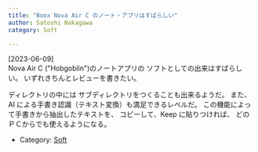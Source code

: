 ```yaml
---
title: "Boox Nova Air C のノート・アプリはすばらしい"
author: Satoshi Nakagawa
category: Soft

---
```


[2023-06-09]  
  Nova Air C ("Hobgoblin")のノートアプリの
ソフトとしての出来はすばらしい。
いずれきちんとレビューを書きたい。

 ディレクトリの中には
サブディレクトリをつくることも出来るようだ。
また、AI による手書き認識（テキスト変換）も満足できるレベルだ。
この機能によって手書きから抽出したテキストを、
コピーして、Keep に貼りつければ、
どのＰＣからでも使えるようになる。

- Category: [Soft](/categories.html#Soft)

